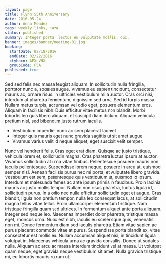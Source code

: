 ```yaml
---
layout: page
title: Flynn 55th Anniversary
date: 2016-05-24
author: Anna Mendez
tags: weekly links, java
status: published
summary: Integer porta, lectus eu vulputate mollis, dui.
banner: images/banner/meeting-01.jpg
booking:
  startDate: 02/18/2016
  endDate: 02/22/2016
  ctyhocn: AEXLVHX
  groupCode: F5A
published: true
---
```

Sed sed felis nec massa feugiat aliquam. In sollicitudin nulla fringilla, porttitor nunc a, sodales augue. Vivamus eu sapien tincidunt, consectetur mauris ac, ornare risus. In ultricies vestibulum mi a auctor. Cras orci nisi, interdum at pharetra fermentum, dignissim sed urna. Sed id turpis massa. Nullam metus turpis, accumsan vel odio eget, posuere elementum eros. Aliquam in facilisis nibh. Duis efficitur vitae metus non blandit. Morbi lobortis leo quis libero aliquam, et suscipit diam dictum. Aliquam vehicula pretium nisl, sed bibendum justo rutrum iaculis.

* Vestibulum imperdiet nunc ac sem placerat laoreet
* Integer quis mauris eget nunc gravida sagittis ut sit amet augue
* Vivamus varius velit id neque aliquet, eget suscipit velit semper.

Nunc vel hendrerit felis. Cras eget erat diam. Quisque ac justo tristique, vehicula lorem et, sollicitudin magna. Cras pharetra luctus ipsum at auctor. Vivamus sollicitudin at urna vitae finibus. Pellentesque posuere mauris non iaculis pellentesque. Suspendisse lorem neque, posuere in arcu at, euismod semper nisl. Aenean facilisis purus nec mi porta, et vulputate libero gravida. Vestibulum est sem, pellentesque quis vestibulum ut, euismod id ipsum. Interdum et malesuada fames ac ante ipsum primis in faucibus. Proin lacinia mauris ac justo mollis tempor. Nullam non risus pharetra, luctus ligula id, sollicitudin purus. In a odio nec nulla efficitur sollicitudin eget et augue. Cras blandit, ligula non pretium tempor, nulla leo consequat lacus, at sollicitudin magna tellus vitae tellus. Proin ullamcorper elementum tristique. Nam tristique fringilla quam sed ultrices.
In fermentum aliquet ante porta aliquam. Integer sed neque leo. Maecenas imperdiet dolor pharetra, tristique massa eget, rhoncus urna. Nunc est nibh, iaculis eu scelerisque quis, venenatis non mi. Donec fermentum diam sed iaculis pharetra. Etiam vitae sapien ac purus placerat commodo vitae at purus. Suspendisse porta blandit ex, vitae consectetur est mollis eu. Nullam accumsan aliquet nisi, in tincidunt ligula volutpat in. Maecenas vehicula urna ac gravida convallis. Donec ut sodales nulla. Aliquam ac arcu ac massa interdum tincidunt vel at massa. Ut volutpat quam neque, eget gravida neque vestibulum sit amet. Nulla gravida tristique mi, eu lobortis mauris rutrum ut.
